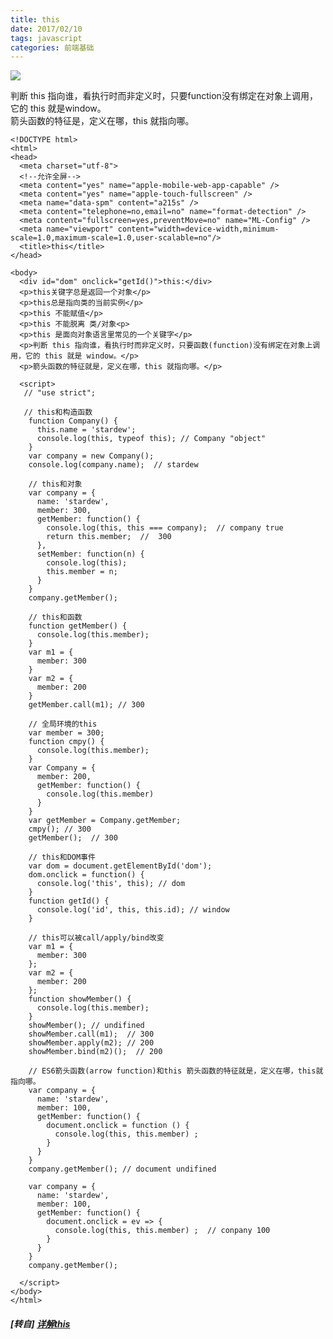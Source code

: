 ```yaml
---
title: this
date: 2017/02/10
tags: javascript
categories: 前端基础
---
```


![](https://mmbiz.qpic.cn/mmbiz_jpg/0vF1DtfHb3FiaxWvAb4GHrpmBlIphvVkCnqBAm6o9AYoVRKPddk6L4OdlLQcxKUheTgR7QpvcIloHAKFiahA4CsQ/0?wx_fmt=jpeg)

判断 this 指向谁，看执行时而非定义时，只要function没有绑定在对象上调用，它的 this 就是window。  
箭头函数的特征是，定义在哪，this 就指向哪。  

```
<!DOCTYPE html>
<html>
<head>
  <meta charset="utf-8">
  <!--允许全屏-->
  <meta content="yes" name="apple-mobile-web-app-capable" />
  <meta content="yes" name="apple-touch-fullscreen" />
  <meta name="data-spm" content="a215s" />
  <meta content="telephone=no,email=no" name="format-detection" />
  <meta content="fullscreen=yes,preventMove=no" name="ML-Config" />
  <meta name="viewport" content="width=device-width,minimum-scale=1.0,maximum-scale=1.0,user-scalable=no"/>
  <title>this</title>
</head>

<body>
  <div id="dom" onclick="getId()">this:</div>
  <p>this关键字总是返回一个对象</p>
  <p>this总是指向类的当前实例</p>
  <p>this 不能赋值</p>
  <p>this 不能脱离 类/对象<p>
  <p>this 是面向对象语言里常见的一个关键字</p>
  <p>判断 this 指向谁，看执行时而非定义时，只要函数(function)没有绑定在对象上调用，它的 this 就是 window。</p>  
  <p>箭头函数的特征就是，定义在哪，this 就指向哪。</p>
  
  <script>
   // "use strict";

   // this和构造函数
    function Company() {
      this.name = 'stardew';
      console.log(this, typeof this); // Company "object"
    }
    var company = new Company();
    console.log(company.name);  // stardew

    // this和对象
    var company = {
      name: 'stardew',
      member: 300,
      getMember: function() {
        console.log(this, this === company);  // company true
        return this.member;  //  300
      },
      setMember: function(n) {
        console.log(this);
        this.member = n;
      }
    }
    company.getMember(); 

    // this和函数
    function getMember() {
      console.log(this.member);
    }
    var m1 = {
      member: 300
    }
    var m2 = {
      member: 200
    }
    getMember.call(m1); // 300

    // 全局环境的this
    var member = 300;
    function cmpy() {
      console.log(this.member);
    }
    var Company = {
      member: 200,
      getMember: function() {
        console.log(this.member)
      }
    }
    var getMember = Company.getMember;
    cmpy(); // 300
    getMember();  // 300

    // this和DOM事件
    var dom = document.getElementById('dom');
    dom.onclick = function() {
      console.log('this', this); // dom
    }
    function getId() {
      console.log('id', this, this.id); // window
    }

    // this可以被call/apply/bind改变
    var m1 = {
      member: 300
    };
    var m2 = {
      member: 200
    };  
    function showMember() {
      console.log(this.member);
    }  
    showMember(); // undifined
    showMember.call(m1);  // 300
    showMember.apply(m2); // 200
    showMember.bind(m2)();  // 200

    // ES6箭头函数(arrow function)和this 箭头函数的特征就是，定义在哪，this就指向哪。
    var company = {
      name: 'stardew',
      member: 100,
      getMember: function() {
        document.onclick = function () {
          console.log(this, this.member) ;
        }
      }
    }
    company.getMember(); // document undifined

    var company = {
      name: 'stardew',
      member: 100,
      getMember: function() {
        document.onclick = ev => {
          console.log(this, this.member) ;  // conpany 100
        }
      }
    }
    company.getMember();

  </script>
</body>
</html>
```

##### [转自] [详解this](https://mp.weixin.qq.com/s?__biz=MzI3NTQ5NTE5Mw==&mid=2247483773&idx=1&sn=edcd836e97a54132e2397d4c310584f1&chksm=eb02a10bdc75281d1f1180a70b24041d818af7ca58f9571998410d4c2fd49649928cc5809efa&mpshare=1&scene=1&srcid=0628WKgNWbWUhnpBurWBaP3l&key=aa3a7cd9173eb9045c45e29588d3da296a85b1ea5c80f8ac246f12c4db5f324ff9bac341222c6fd94abb1c4a8b56cc2df884bca59c082c21ad651d3bd4cd0f38c5d87031882bf421dc9c1aaf692f46e1&ascene=0&uin=NzgyNzAwMTAx&devicetype=iMac+MacBookPro12%2C1+OSX+OSX+10.12.4+build&version=12020610&nettype=WIFI&lang=zh_CN&fontScale=100&pass_ticket=3r5tdwajo%2Bn%2FJyql48TdVB%2FIyWmFLBAbbtRIhDbY8dpbaiMNp6ziZZAl21WufchK)